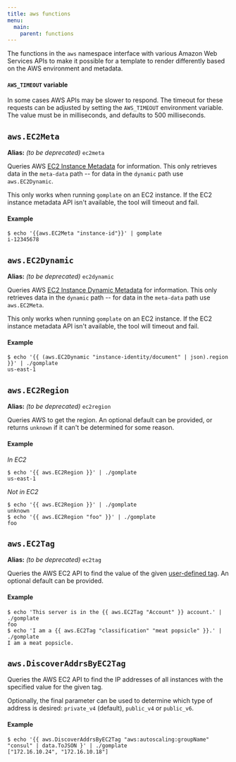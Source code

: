 ```yaml
---
title: aws functions
menu:
  main:
    parent: functions
---
```


The functions in the `aws` namespace interface with various Amazon Web Services
APIs to make it possible for a template to render differently based on the AWS
environment and metadata.

#### `AWS_TIMEOUT` variable

In some cases AWS APIs may be slower to respond. The timeout for these requests
can be adjusted by setting the `AWS_TIMEOUT` environment variable. The value
must be in milliseconds, and defaults to 500 milliseconds.

## `aws.EC2Meta`

**Alias:** _(to be deprecated)_ `ec2meta`

Queries AWS [EC2 Instance Metadata](http://docs.aws.amazon.com/AWSEC2/latest/UserGuide/ec2-instance-metadata.html) for information. This only retrieves data in the `meta-data` path -- for data in the `dynamic` path use `aws.EC2Dynamic`.

This only works when running `gomplate` on an EC2 instance. If the EC2 instance metadata API isn't available, the tool will timeout and fail.

#### Example

```console
$ echo '{{aws.EC2Meta "instance-id"}}' | gomplate
i-12345678
```

## `aws.EC2Dynamic`

**Alias:** _(to be deprecated)_ `ec2dynamic`

Queries AWS [EC2 Instance Dynamic Metadata](http://docs.aws.amazon.com/AWSEC2/latest/UserGuide/ec2-instance-metadata.html) for information. This only retrieves data in the `dynamic` path -- for data in the `meta-data` path use `aws.EC2Meta`.

This only works when running `gomplate` on an EC2 instance. If the EC2 instance metadata API isn't available, the tool will timeout and fail.

#### Example

```console
$ echo '{{ (aws.EC2Dynamic "instance-identity/document" | json).region }}' | ./gomplate
us-east-1
```

## `aws.EC2Region`

**Alias:** _(to be deprecated)_ `ec2region`

Queries AWS to get the region. An optional default can be provided, or returns
`unknown` if it can't be determined for some reason.

#### Example

_In EC2_
```console
$ echo '{{ aws.EC2Region }}' | ./gomplate
us-east-1
```
_Not in EC2_
```console
$ echo '{{ aws.EC2Region }}' | ./gomplate
unknown
$ echo '{{ aws.EC2Region "foo" }}' | ./gomplate
foo
```

## `aws.EC2Tag`

**Alias:** _(to be deprecated)_ `ec2tag`

Queries the AWS EC2 API to find the value of the given [user-defined tag](http://docs.aws.amazon.com/AWSEC2/latest/UserGuide/Using_Tags.html). An optional default
can be provided.

#### Example

```console
$ echo 'This server is in the {{ aws.EC2Tag "Account" }} account.' | ./gomplate
foo
$ echo 'I am a {{ aws.EC2Tag "classification" "meat popsicle" }}.' | ./gomplate
I am a meat popsicle.
```

## `aws.DiscoverAddrsByEC2Tag`

Queries the AWS EC2 API to find the IP addresses of all instances with the specified value for the given tag.

Optionally, the final parameter can be used to determine which type of address is desired: `private_v4` (default), 
`public_v4` or `public_v6`.

#### Example

```console
$ echo '{{ aws.DiscoverAddrsByEC2Tag "aws:autoscaling:groupName" "consul" | data.ToJSON }' | ./gomplate
["172.16.10.24", "172.16.10.18"]
```
